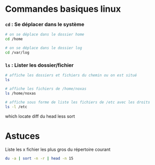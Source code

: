 # Commandes basiques linux

### ```cd``` : Se déplacer dans le système

```bash
# on se déplace dans le dossier home
cd /home

# on se déplace dans le dossier log
cd /var/log
```

### ```ls``` : Lister les dossier/fichier

```bash
# affiche les dossiers et fichiers du chemin ou on est situé
ls

# affiche les fichiers de /home/noxas
ls /home/noxas

# affiche sous forme de liste les fichiers de /etc avec les droits
ls -l /etc
```

which
locate
diff
du
head
less
sort

# Astuces

Liste les x fichier les plus gros du répertoire courant
```bash
du -a | sort -n -r | head -n 15
```
